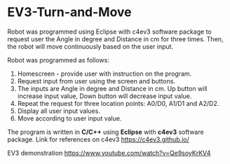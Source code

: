 # EV3-Turn-and-Move
Robot was programmed using Eclipse with c4ev3 software package to request user the Angle in degree and Distance in cm for three times. Then, the robot will move continuously based on the user input. 

Robot was programmed as follows:
1. Homescreen - provide user with instruction on the program.
2. Request input from user using the screen and buttons. 
3. The inputs are Angle in degree and Distance in cm. Up button will increase input value, Down button will decrease input value.
4. Repeat the request for three location points: A0/D0, A1/D1 and A2/D2.
5. Display all user input values.
6. Move according to user input value.


The program is written in **C/C++** using **Eclipse** with **c4ev3** software package.
Link for references on c4ev3
https://c4ev3.github.io/


EV3 demonstration 
https://www.youtube.com/watch?v=Qe9soyKrKV4
